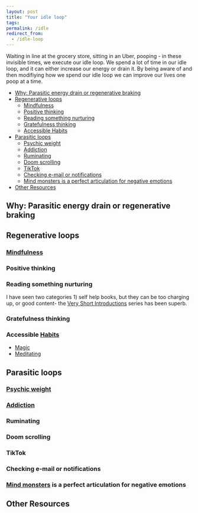 ```yaml
---
layout: post
title: "Your idle loop"
tags:
permalink: /idle
redirect_from:
  - /idle-loop
---
```


Waiting in line at the grocery store, sitting in an Uber, pooping - in these invisible times, we execute our idle loop. We spend a lot of time in our idle loop, and it can either increase our energy or drain it. By being aware of and then modifiying how we spend our idle loop we can improve our lives one poop at a time.

<!-- prettier-ignore-start -->

<!-- vim-markdown-toc GFM -->

- [Why: Parasitic energy drain or regenerative braking](#why-parasitic-energy-drain-or-regenerative-braking)
- [Regenerative loops](#regenerative-loops)
    - [Mindfulness](#mindfulness)
    - [Positive thinking](#positive-thinking)
    - [Reading something nurturing](#reading-something-nurturing)
    - [Gratefulness thinking](#gratefulness-thinking)
    - [Accessible Habits](#accessible-habits)
- [Parasitic loops](#parasitic-loops)
    - [Psychic weight](#psychic-weight)
    - [Addiction](#addiction)
    - [Ruminating](#ruminating)
    - [Doom scrolling](#doom-scrolling)
    - [TikTok](#tiktok)
    - [Checking e-mail or notifications](#checking-e-mail-or-notifications)
    - [Mind monsters is a perfect articulation for negative emotions](#mind-monsters-is-a-perfect-articulation-for-negative-emotions)
- [Other Resources](#other-resources)

<!-- vim-markdown-toc -->
<!-- prettier-ignore-end -->

## Why: Parasitic energy drain or regenerative braking

## Regenerative loops

### [Mindfulness](/siy)

### Positive thinking

### Reading something nurturing

I have seen two categories 1) self help books, but they can be too charging up, or good content- the [Very Short Introductions](https://global.oup.com/academic/content/series/v/very-short-introductions-vsi/) series has been superb.

### Gratefulness thinking

### Accessible [Habits](/habits)

- [Magic](/magic)
- [Meditating](/siy)

## Parasitic loops

### [Psychic weight](/psychic-weight)

### [Addiction](/addiction)

### Ruminating

### Doom scrolling

### TikTok

### Checking e-mail or notifications

### [Mind monsters](/mind-monsters) is a perfect articulation for negative emotions

## Other Resources
